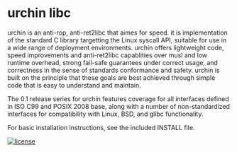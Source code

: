 
#    urchin libc

urchin is an anti-rop, anti-ret2libc that aimes for speed. it is 
implementation of the standard C library targetting the Linux syscall
API, suitable for use in a wide range of deployment environments. urchin
offers lightweight code, speed improvements and anti-ret2libc capablities
over musl and low runtime overhead, strong fail-safe guarantees under correct
usage, and correctness in the sense of standards conformance and
safety. urchin is built on the principle that these goals are best
achieved through simple code that is easy to understand and maintain.

The 0.1 release series for urchin features coverage for all interfaces
defined in ISO C99 and POSIX 2008 base, along with a number of
non-standardized interfaces for compatibility with Linux, BSD, and
glibc functionality.

For basic installation instructions, see the included INSTALL file.

[![license](https://img.shields.io/github/license/mashape/apistatus.svg)](https://github.com/xJ7v0/urchin/blob/xJ7v0/master/COPYRIGHT)
